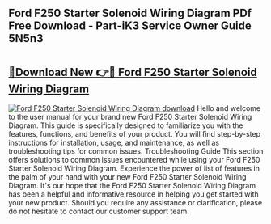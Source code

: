 ## Ford F250 Starter Solenoid Wiring Diagram PDf Free Download - Part-iK3 Service Owner Guide 5N5n3

# <h2><a href="http://dfr5zp.blite.top/?on=Ford+F250+Starter+Solenoid+Wiring+Diagram">🔗Download New 👉🔴 Ford F250 Starter Solenoid Wiring Diagram</a></h2>

[![Ford F250 Starter Solenoid Wiring Diagram download](https://i.imgur.com/lujVjoI.png)](http://dfr5zp.blite.top/?on=Ford+F250+Starter+Solenoid+Wiring+Diagram)
Hello and welcome to the user manual for your brand new Ford F250 Starter Solenoid Wiring Diagram. This guide is specifically designed to familiarize you with the features, functions, and benefits of your product. You will find step-by-step instructions for installation, usage, and maintenance, as well as troubleshooting tips for common issues. Troubleshooting Guide This section offers solutions to common issues encountered while using your Ford F250 Starter Solenoid Wiring Diagram. Experience the power of list of features in the palm of your hand with your new Ford F250 Starter Solenoid Wiring Diagram. It's our hope that the Ford F250 Starter Solenoid Wiring Diagram has been a helpful and informative resource in helping you get started with your new product. Should you require any assistance or clarification, please do not hesitate to contact our customer support team.
